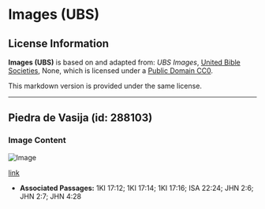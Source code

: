 # Images (UBS)

## License Information

**Images (UBS)** is based on and adapted from: _UBS Images_, [United Bible Societies](https://unitedbiblesocieties.org/), None, which is licensed under a [Public Domain CC0](https://creativecommons.org/public-domain/cc0/).

This markdown version is provided under the same license.



--------------------------------

## Piedra de Vasija (id: 288103)

### Image Content

![Image](https://cdn.aquifer.bible/aquifer-content/resources/Media/WEB-0491_vessel_stone.jpg)

[link](https://cdn.aquifer.bible/aquifer-content/resources/Media/WEB-0491_vessel_stone.jpg)

* **Associated Passages:** 1KI 17:12; 1KI 17:14; 1KI 17:16; ISA 22:24; JHN 2:6; JHN 2:7; JHN 4:28

